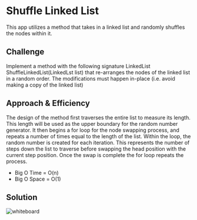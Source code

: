 # Shuffle Linked List
This app utilizes a method that takes in a linked list and randomly shuffles the nodes within it.

## Challenge
Implement a method with the following signature LinkedList ShuffleLinkedList(LinkedLst list) that re-arranges the nodes of the linked list in a random order. The modifications must happen in-place (i.e. avoid making a copy of the linked list)

## Approach & Efficiency
The design of the method first traverses the entire list to measure its length. This length will be used as the upper boundary for the random number generator. It then begins a for loop for the node swapping process, and repeats a number of times equal to the length of the list. Within the loop, the random number is created for each iteration. This represents the number of steps down the list to traverse before swapping the head position with the current step position. Once the swap is complete the for loop repeats the process.
- Big O Time = O(n)
- Big O Space = O(1)

## Solution
![whiteboard](https://github.com/mbgoseco/data-structures-and-algorithms/blob/master/Challenges/ShuffleLinkedList/Assets/ShuffleLinkedList.jpg)
